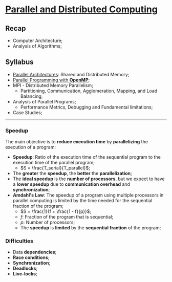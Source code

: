 # [Parallel and Distributed Computing](https://fenix.tecnico.ulisboa.pt/disciplinas/CPD23/2023-2024/2-semestre)

## Recap

* Computer Architecture;
* Analysis of Algorithms;

## Syllabus

* [Parallel Architectures](01-parallel-architectures.md): Shared and Distributed Memory;
* [Parallel Programming with **OpenMP**](02-parallel-programming-openmp.md);
* MPI - Distributed Memory Parallelism;
  * Partitioning, Communication, Agglomeration, Mapping, and Load Balancing;
* Analysis of Parallel Programs;
  * Performance Metrics, Debugging and Fundamental limitations;
* Case Studies;

---

### Speedup

The main objective is to **reduce execution time** by **parallelizing** the execution of a program:

* **Speedup**: Ratio of the execution time of the sequential program to the execution time of the parallel program;
  * $S = \frac{T_serial}{T_parallel}$;
* The **greater** the **speedup**, the **better** the **parallelization**;
* The **ideal speedup** is the **number of processors**, but we expect to have a **lower speedup** due to **communication overhead** and **synchronization**;
* **Amdahl's Law**: The speedup of a program using multiple processors in parallel computing is limited by the time needed for the sequential fraction of the program;
  * $S = \frac{1}{f + \frac{1 - f}{p}}$;
  * $f$: Fraction of the program that is sequential;
  * $p$: Number of processors;
  * The **speedup** is **limited** by the **sequential fraction** of the program;

### Difficulties

* Data **dependencies**;
* **Race conditions**;
* **Synchronization**;
* **Deadlocks**;
* **Live-locks**;